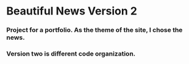 # Beautiful News Version 2
### Project for a portfolio. As the theme of the site, I chose the news.
### Version two is different code organization.